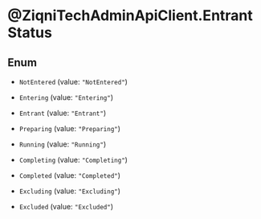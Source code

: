 # @ZiqniTechAdminApiClient.EntrantStatus

## Enum


* `NotEntered` (value: `"NotEntered"`)

* `Entering` (value: `"Entering"`)

* `Entrant` (value: `"Entrant"`)

* `Preparing` (value: `"Preparing"`)

* `Running` (value: `"Running"`)

* `Completing` (value: `"Completing"`)

* `Completed` (value: `"Completed"`)

* `Excluding` (value: `"Excluding"`)

* `Excluded` (value: `"Excluded"`)


